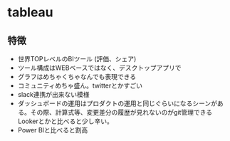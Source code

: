 # tableau
## 特徴
- 世界TOPレベルのBIツール (評価、シェア)
- ツール構成はWEBベースではなく、デスクトップアプリで
- グラフはめちゃくちゃなんでも表現できる
- コミュニティめちゃ盛ん。twitterとかすごい
- slack連携が出来ない模様
- ダッシュボードの運用はプロダクトの運用と同じぐらいになるシーンがある。その際、計算式等、変更差分の履歴が見れないのがgit管理できるLookerとかと比べると少し辛い。
- Power BIと比べると割高